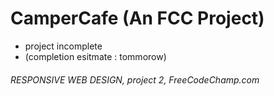 # CamperCafe (An FCC Project)

- project incomplete
- (completion esitmate : tommorow)
###### RESPONSIVE WEB DESIGN, project 2, FreeCodeChamp.com

